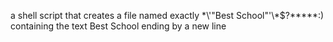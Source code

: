 a shell script that creates a file named exactly \*\\'"Best School"\'\\*$\?\*\*\*\*\*:) containing the text Best School ending by a new line